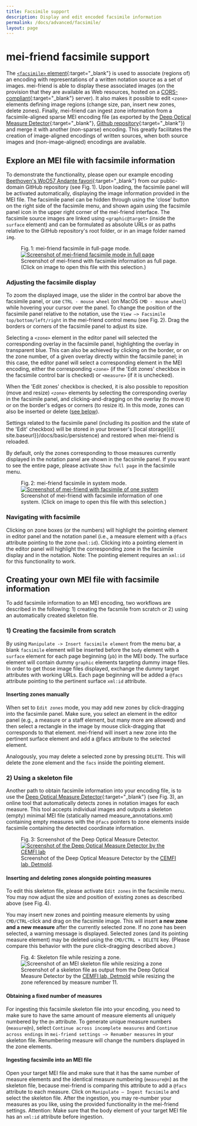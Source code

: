 ```yaml
---
title: Facsimile support
description: Display and edit encoded facsimile information
permalink: /docs/advanced/facsimile/
layout: page 
---
```

# mei-friend facsimile support

The [`<facsimile>` element](https://music-encoding.org/guidelines/v4/elements/facsimile){:target="_blank"} is used to associate (regions of) an encoding with  representations of a written notation source as a set of images. mei-friend is able to display these associated images (on the provision that they are available as Web resources, hosted on a [CORS-compliant](https://developer.mozilla.org/en-US/docs/Web/HTTP/CORS){:target="_blank"} server). It also makes it possible to edit `<zone>` elements defining image regions (change size, pan, insert new zones, delete zones). Finally, mei-friend can ingest zone information from a facsimile-aligned sparse MEI encoding file (as exported by the [Deep Optical Measure Detector](https://measure-detector.edirom.de/){:target="_blank"}, [Github repository](https://github.com/OMR-Research/MeasureDetector){:target="_blank"}) and merge it with another (non-sparse) encoding. This greatly facilitates the creation of image-aligned encodings of written sources, when both source images and (non-image-aligned) encodings are available. 

## Explore an MEI file with facsimile information
To demonstrate the functionality, please open our example encoding [Beethoven's WoO57 Andante favori](https://mei-friend.mdw.ac.at/?notationOrientation=top&notationProportion=.6&facsimileOrientation=left&facsimileProportion=.45&breaks=line&file=https://raw.githubusercontent.com/trompamusic-encodings/Beethoven_Op76_BreitkopfHaertel/master/Beethoven_Op76-Breitkopf-Haertel.mei){:target="_blank"} from our public-domain GitHub repository (see Fig.&thinsp;1). Upon loading, the facsimile panel will be activated automatically, displaying the image information provided in the MEI file. The facsimile panel can be hidden through using the 'close' button on the right side of the facsimile menu, and shown again using the facsimile panel icon in the upper right corner of the mei-friend interface. The facsimile source images are linked using `<graphic@target>` (inside the `surface` element) and can be formulated as absolute URLs or as paths relative to the GitHub repository's root folder, or in an image folder named `img`.

<figure class="figure">
    <div class="figure-title">Fig.&thinsp;1: mei-friend facsimile in full-page mode.</div>
    <a href="https://mei-friend.mdw.ac.at/?notationOrientation=top&notationProportion=.6&facsimileOrientation=left&facsimileProportion=.45&breaks=encoded&file=https://raw.githubusercontent.com/trompamusic-encodings/Beethoven_Op76_BreitkopfHaertel/master/Beethoven_Op76-Breitkopf-Haertel.mei&select=mlzsrty" target="_blank">
        <img class="figure-img" src="{{ site.baseurl }}/assets/img/facsimile/facsimile-fullpage-screenshot.png" 
            alt="Screenshot of mei-friend facsimile mode in full page" />
    </a>
    <figcaption class="figure-caption">Screenshot of mei-friend with facsimile information as full page. (Click on image to open this file with this selection.)</figcaption>
</figure>

### Adjusting the facsimile display

To zoom the displayed image, use the slider in the control bar above the facsimile panel, or use `CTRL - mouse wheel` (on MacOS `CMD - mouse wheel`) while hovering your cursor over the panel. To change the position of the facsimile panel relative to the notation, use the `View –> Facsimile top/bottom/left/right` in the mei-friend control menu (see Fig.&thinsp;2). Drag the borders or corners of the facsimile panel to adjust its size. 

Selecting a `<zone>` element in the editor panel will selected the corresponding overlay in the facsimile panel, highlighting the overlay in transparent blue. This can also be achieved by clicking on the border, or on the zone number, of a given overlay directly within the facsimile panel; in this case, the editor panel will select a corresponding element in the MEI encoding, either the corresponding `<zone>` (if the 'Edit zones' checkbox in the facsimile control bar is checked) or `<measure>` (if it is unchecked).

When the 'Edit zones' checkbox is checked, it is also possible to reposition (move and resize) `<zone>` elements by selecting the corresponding overlay in the facsimile panel, and clicking-and-dragging on the overlay (to move it) or on the border's edges or corners (to resize it). In this mode, zones can also be inserted or delete ([see below](#inserting-and-deleting-zones-alongside-pointing-measures)).

Settings related to the facsimile panel (including its position and the state of the 'Edit' checkbox) will be stored in your browser's [local storage]({{ site.baseurl}}/docs/basic/persistence) and restored when mei-friend is reloaded. 

By default, only the zones corresponding to those measures currently displayed in the notation panel are shown in the facsimile panel. If you want to see the entire page, please activate `Show full page` in the facsimile menu.

<figure class="figure">
    <div class="figure-title">Fig.&thinsp;2: mei-friend facsimile in system mode.</div>
    <a href="https://mei-friend.mdw.ac.at/?notationOrientation=top&notationProportion=.6&facsimileOrientation=top&facsimileProportion=.45&breaks=line&file=https://raw.githubusercontent.com/trompamusic-encodings/Beethoven_Op76_BreitkopfHaertel/master/Beethoven_Op76-Breitkopf-Haertel.mei&select=m5ds0e" target="_blank">
        <img class="figure-img" src="{{ site.baseurl }}/assets/img/facsimile/facsimile-system-screenshot.png" 
            alt="Screenshot of mei-friend with facsimile of one system" />
    </a>
    <figcaption class="figure-caption">Screenshot of mei-friend with facsimile information of one system. (Click on image to open this file with this selection.)</figcaption>
</figure>


### Navigating with facsimile

Clicking on zone boxes (or the numbers) will highlight the pointing element in editor panel and the notation panel (i.e., a measure element with a `@facs` attribute pointing to the zone `@xml:id`). 
Clicking into a pointing element in the editor panel will highlight the corresponding zone in the facsimile display and in the notation. 
Note: The pointing element requires an `xml:id` for this functionality to work.



## Creating your own MEI file with facsimile information

To add facsimile information to an MEI encoding, two workflows are described in the following: 1) creating the facsmile from scratch or 2) using an automatically created skeleton file.

### 1) Creating the facsimile from scratch

By using `Manipulate -> Insert facsimile element` from the menu bar, a blank `facsimile` element will be inserted before the `body` element with a `surface` element for each page beginning (`pb`) in the MEI body. The surface element will contain dummy `graphic` elements targeting dummy image files. In order to get those image files displayed, exchange the dummy target attributes with working URLs. Each page beginning will be added a `@facs` attribute pointing to the pertinent surface `xml:id` attribute.

#### Inserting zones manually

When set to `Edit zones` mode, you may add new zones by click-dragging into the facsimile panel. Make sure, you select an element in the editor panel (e.g., a measure or a staff element, but many more are allowed) and then select a rectangle in the image by mouse click-dragging that corresponds to that element. mei-friend will insert a new zone into the pertinent surface element and add a @facs attribute to the selected element.

Analogously, you may delete a selected zone by pressing `DELETE`. This will delete the zone element and the `facs` inside the pointing element. 

### 2) Using a skeleton file

Another path to obtain facsimile information into your encoding file, is to use the [Deep Optical Measure Detector](https://measure-detector.edirom.de/){:target="_blank"} (see Fig.&thinsp;3), an online tool that automatically detects zones in notation images for each measure. This tool accepts individual images and outputs a skeleton (empty) minimal MEI file (statically named <span class="code">measure_annotations.xml</span>) containing empty measures with the `@facs` pointers to zone elements inside facsimile containing the detected coordinate information. 

<figure class="figure">
    <div class="figure-title">Fig.&thinsp;3: Screenshot of the Deep Optical Measure Detector.</div>
    <a href="https://measure-detector.edirom.de/" target="_blank">
       <img class="figure-img" src="{{ site.baseurl }}/assets/img/facsimile/DOMD-screenshot.png" 
        alt="Screenshot of the Deep Optical Measure Detector by the CEMFI lab" />
    </a>
    <figcaption class="figure-caption">Screenshot of the Deep Optical Measure Detector by the <a href="http://www.cemfi.de/" target="_blank">CEMFI lab, Detmold</a>. </figcaption>
</figure>


#### Inserting and deleting zones alongside pointing measures

To edit this skeleton file, please activate `Edit zones` in the facsimile menu. You may now adjust the size and position of existing zones as described above (see Fig.&thinsp;4). 

You may insert new zones and pointing measure elements by using `CMD/CTRL`-click and drag on the facsimile image. This will insert **a new zone and a new measure** after the currently selected zone. If no zone has been selected, a warning message is displayed. Selected zones (and its pointing measure element) may be deleted using the `CMD/CTRL + DELETE` key. (Please compare this behavior with the pure click-dragging described above.)

<figure class="figure">
    <div class="figure-title">Fig.&thinsp;4: Skeleton file while resizing a zone.</div>
    <img class="figure-img" src="{{ site.baseurl }}/assets/img/facsimile/facsimile-skeleton-file-edit.png" 
        alt="Screenshot of an MEI skeleton file while resizing a zone" />
    <figcaption class="figure-caption">Screenshot of a skeleton file as output from the Deep Optical Measure Detector by the
        <a href="http://www.cemfi.de/" target="_blank">CEMFI lab, Detmold</a> while resizing the zone referenced by measure number 11. </figcaption>
</figure>

#### Obtaining a fixed number of measures

For ingesting this facsimile skeleton file into your encoding, you need to make sure to have the same amount of measure elements all uniquely numbered by the `@n` attribute. 
To generate unique measure numbers (`measure@n`), select `Continue across incomplete measures` and `Continue across endings` in `mei-friend settings –> Renumber measures` in your skeleton file. 
Renumbering measure will change the numbers displayed in the zone elements.

#### Ingesting facsimile into an MEI file

Open your target MEI file and make sure that it has the same number of measure elements and the identical measure numbering (`measure@n`) as the skeleton file, because mei-friend is comparing this attribute to add a `@facs` attribute to each measure. Click on `Manipulate – Ingest facsimile` and select the skeleton file. After the ingestion, you may re-number your measures as you like, using the provided functionality in the mei-friend settings. Attention: Make sure that the body element of your target MEI file has an `xml:id` attribute before ingestion.


